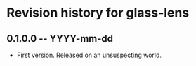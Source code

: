 # Revision history for glass-lens

## 0.1.0.0 -- YYYY-mm-dd

* First version. Released on an unsuspecting world.
